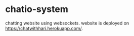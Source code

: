 # chatio-system
chatting website using websockets.
website is deployed on https://chatwithhari.herokuapp.com/.  
